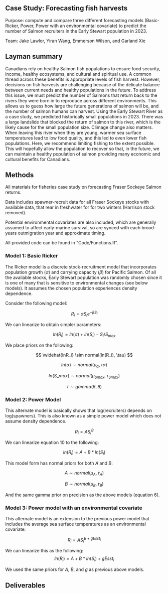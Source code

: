 ## Case Study: Forecasting fish harvests 
Purpose: compute and compare three different forecasting models (Basic-Ricker, Power, Power with an environmental covariate) to predict the number of Salmon recruiters in the Early Stewart population in 2023. 

Team: Jake Lawlor, Yiran Wang, Emmerson Wilson, and Garland Xie

## Layman summary

Canadians rely on healthy Salmon fish populations to ensure food security, income, healthy ecosystems, and cultural and spiritual use. A common thread across these benefits is appropriate levels of fish harvest. However, decisions on fish harvests are challenging because of the delicate balance between current needs and healthy populations in the future. To address this issue, we must predict the number of Salmons that return back to the rivers they were born in to reproduce across different environments. This allows us to guess how large the future generations of salmon will be, and the number of salmon humans can harvest. Using the Early Stewart River as a case study, we predicted historically small populations in 2023. There was a large landslide that blocked the return of salmon to this river, which is the likely cause for the small population size. Climage change also matters. When leaving this river when they are young, warmer sea surface temperatures lead to low food quality, and this led to even lower fish populations. Here, we recommend limiting fishing to the extent possible. This will hopefully allow the population to recover so that, in the future, we can maintain a healthy population of salmon providing many economic and cultural benefits for Canadians.

## Methods

All materials for fisheries case study on forecasting Fraser Sockeye Salmon returns.

Data includes spawner-recruit data for all Fraser Sockeye stocks with available data, that rear in freshwater for for two winters (Harrison stock removed).

Potential environmental covariates are also included, which are generally assumed to affect early-marine survival, so are synced with each brood-years outmigration year and approximate timing.

All provided code can be found in "Code/Functions.R". 

### Model 1: Basic Ricker 

The Ricker model is a discrete stock-recruitment model that incorporates population growth ($\alpha$) and carrying capacity ($\beta$) for Pacific Salmon. Of all the available stocks, Early Stewart population was randomly chosen since it is one of many that is sensitive to environmental changes (see below models). It assumes the chosen population experiences density dependence.

Consider the following model:

$$
R_i = \alpha S_i e^{-\beta S_i} 
$$

We can linearize to obtain simpler parameters:

$$
ln(R_i) = ln(\alpha)+ ln(S_i)-S_i/S_{max}
$$

We place priors on the following:

$$
\widehat{lnR_i} \sim normal(ln(R_i), \tau)
$$

$$
ln(\alpha) \sim normal(\mu_{\alpha}, \tau{\alpha}) 
$$

$$
ln(S\_{max}) \sim normal(\mu_{Smax}, \tau_{Smax})
$$

$$
\tau \sim gamma(\theta, \theta)
$$


### Model 2: Power Model

This alternate model is basically shows that log(recruiters) depends on log(spawners). This is also known as a simple power model which does not assume density dependence.

$$
R_i = A S_i^B
$$

We can linearize equation 10 to the following: 

$$
ln(R_i) = A+B*ln(S_i)
$$

This model form has normal priors for both $A$ and $B$:

$$
A \sim normal(\mu_{A}, \tau_{A}) 
$$ 

$$
B \sim normal(\mu_{B}, \tau_{B})
$$

And the same gamma prior on precision as the above models (equation 6).


### Model 3: Power model with an environmental covariate

This alternate model is an extension to the previous power model that includes the average sea surface temperatures as an environmental covariate:

$$
R_i = A S_i^{B+gEsst_{i}}
$$

We can linearize this as the following: $$
ln(R_i) = A+B*ln(S_i)+gEsst_{i}
$$

We used the same priors for $A$, $B$, and $g$ as previous above models.

## Deliverables



